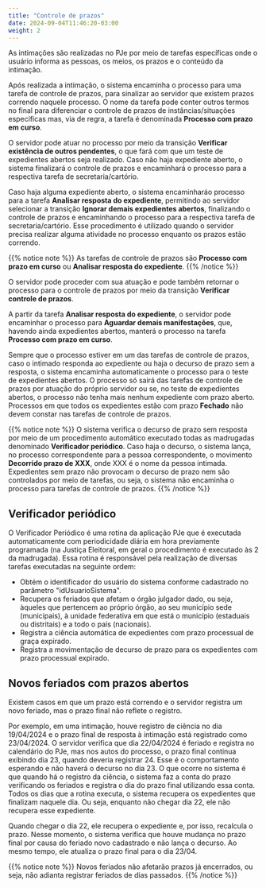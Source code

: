 ```yaml
---
title: "Controle de prazos"
date: 2024-09-04T11:46:20-03:00
weight: 2
---
```


As intimações são realizadas no PJe por meio de tarefas específicas onde o usuário informa as pessoas, os meios, os prazos e o conteúdo da intimação. 

Após realizada a intimação, o sistema encaminha o processo para uma tarefa de controle de prazos, para sinalizar ao servidor que existem prazos correndo naquele processo. O nome da tarefa pode conter outros termos no final para diferenciar o controle de prazos de instâncias/situações específicas mas, via de regra, a tarefa é denominada **Processo com prazo em curso**.

O servidor pode atuar no processo por meio da transição **Verificar existência de outros pendentes**, o que fará com que um teste de expedientes abertos seja realizado. Caso não haja expediente aberto, o sistema finalizará o controle de prazos e encaminhará o processo para a respectiva tarefa de secretaria/cartório.

Caso haja alguma expediente aberto, o sistema encaminharáo processo para a tarefa **Analisar resposta do expediente**, permitindo ao servidor selecionar a transição **Ignorar demais expedientes abertos**, finalizando o controle de prazos e encaminhando o processo para a respectiva tarefa de secretaria/cartório. Esse procedimento é utilizado quando o servidor precisa realizar alguma atividade no processo enquanto os prazos estão correndo.

{{% notice note %}}
As tarefas de controle de prazos são **Processo com prazo em curso** ou **Analisar resposta do expediente**. 
{{% /notice %}}

O servidor pode proceder com sua atuação e pode também retornar o processo para o controle de prazos por meio da transição **Verificar controle de prazos**.

A partir da tarefa **Analisar resposta do expediente**, o servidor pode encaminhar o processo para **Aguardar demais manifestações**, que, havendo ainda expedientes abertos, manterá o processo na tarefa **Processo com prazo em curso**. 

Sempre que o processo estiver em um das tarefas de controle de prazos, caso o intimado responda ao expediente ou haja o decurso de prazo sem a resposta, o sistema encaminha automaticamente o processo para o teste de expedientes abertos. O processo só sairá das tarefas de controle de prazos por atuação do próprio servidor ou se, no teste de expedientes abertos, o processo não tenha mais nenhum expediente com prazo aberto. Processos em que todos os expedientes estão com prazo **Fechado** não devem constar nas tarefas de controle de prazos.

{{% notice note %}}
O sistema verifica o decurso de prazo sem resposta por meio de um procedimento automático executado todas as madrugadas denominado **Verificador periódico**. Caso haja o decurso, o sistema lança, no processo correspondente para a pessoa correspondente, o movimento **Decorrido prazo de XXX**, onde XXX é o nome da pessoa intimada. Expedientes sem prazo não provocam o decurso de prazo nem são controlados por meio de tarefas, ou seja, o sistema não encaminha o processo para tarefas de controle de prazos. 
{{% /notice %}}

## Verificador periódico

O Verificador Periódico é uma rotina da aplicação PJe que é executada automaticamente com periodicidade diária em hora previamente programada (na Justiça Eleitoral, em geral o procedimento é executado às 2 da madrugada). Essa rotina é responsável pela realização de diversas tarefas executadas na seguinte ordem:

+ Obtém o identificador do usuário do sistema conforme cadastrado no parâmetro "idUsuarioSistema".
+ Recupera os feriados que afetam o órgão julgador dado, ou seja, àqueles que pertencem ao próprio órgão, ao seu município sede (municipais), à unidade federativa em que está o município (estaduais ou distritais) e a todo o país (nacionais).
+ Registra a ciência automática de expedientes com prazo processual de graça expirado.
+ Registra a movimentação de decurso de prazo para os expedientes com prazo processual expirado. 

## Novos feriados com prazos abertos

Existem casos em que um prazo está correndo e o servidor registra um novo feriado, mas o prazo final não reflete o registro.

Por exemplo, em uma intimação, houve registro de ciência no dia 19/04/2024 e o prazo final de resposta à intimação está registrado como 23/04/2024. O servidor verifica que dia 22/04/2024 é feriado e registra no calendário do PJe, mas nos autos do processo, o prazo final continua exibindo dia 23, quando deveria registrar 24. Esse é o comportamento esperando e não haverá o decurso no dia 23. O que ocorre no sistema é que quando há o registro da ciência, o sistema faz a conta do prazo verificando os feriados e registra o dia do prazo final utilizando essa conta. Todos os dias que a rotina executa, o sistema recupera os expedientes que finalizam naquele dia. Ou seja, enquanto não chegar dia 22, ele não recupera esse expediente.

Quando chegar o dia 22, ele recupera o expediente e, por isso, recalcula o prazo. Nesse momento, o sistema verifica que houve mudança no prazo final por causa do feriado novo cadastrado e não lança o decurso. Ao mesmo tempo, ele atualiza o prazo final para o dia 23/04. 

{{% notice note %}}
Novos feriados não afetarão prazos já encerrados, ou seja, não adianta registrar feriados de dias passados. 
{{% /notice %}}





